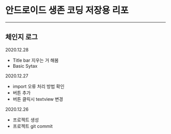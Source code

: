 # 안드로이드 생존 코딩 저장용 리포
-------------------------------------
## 체인지 로그
2020.12.28
- Title bar 지우는 거 해봄
- Basic Sytax
  
2020.12.27
 - import 오류 처리 방법 확인
 - 버튼 추가
 - 버튼 클릭시 textview 변경
  
2020.12.26
 - 프로젝트 생성
 - 프로젝트 git commit